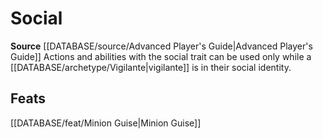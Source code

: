 ﻿---
id: '325'
name: Social
rarity: Common
source: '[[DATABASE/source/Advanced Player''s Guide|Advanced Player''s Guide]]'
trait:
- Social
type: Trait

---
# Social

**Source** [[DATABASE/source/Advanced Player's Guide|Advanced Player's Guide]] 
Actions and abilities with the social trait can be used only while a [[DATABASE/archetype/Vigilante|vigilante]] is in their social identity.

## Feats

[[DATABASE/feat/Minion Guise|Minion Guise]]